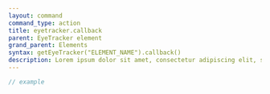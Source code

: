 ```yaml
---
layout: command
command_type: action
title: eyetracker.callback
parent: EyeTracker element
grand_parent: Elements
syntax: getEyeTracker("ELEMENT_NAME").callback()
description: Lorem ipsum dolor sit amet, consectetur adipiscing elit, sed do eiusmod tempor incididunt ut labore et dolore magna aliqua. Ut enim ad minim veniam, quis nostrud exercitation ullamco laboris nisi ut aliquip ex ea commodo consequat.
---
```


```javascript
// example
```